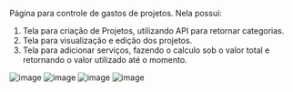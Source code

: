 Página para controle de gastos de projetos. Nela possui:

1) Tela para criação de Projetos, utilizando API para retornar categorias.
2) Tela para visualização e edição dos projetos.
3) Tela para adicionar serviços, fazendo o calculo sob o valor total e retornando o valor utilizado até o momento.

![image](https://user-images.githubusercontent.com/66396885/157147744-a508ae30-8d72-46de-bb43-2a96ea9e056a.png)
![image](https://user-images.githubusercontent.com/66396885/157147813-61d5511a-e918-419f-a1fc-44b1ce527ca3.png)
![image](https://user-images.githubusercontent.com/66396885/157148017-b72b297e-8de8-48d1-9839-36178f5cb02f.png)
![image](https://user-images.githubusercontent.com/66396885/157148187-2d27a3a6-f9f2-415a-8c9b-7a8407189760.png)



